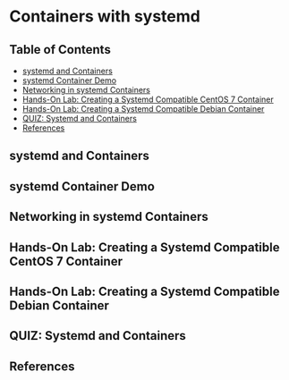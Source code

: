# Containers with systemd

## Table of Contents

<!-- START doctoc generated TOC please keep comment here to allow auto update -->
<!-- DON'T EDIT THIS SECTION, INSTEAD RE-RUN doctoc TO UPDATE -->

- [systemd and Containers](#systemd-and-containers)
- [systemd Container Demo](#systemd-container-demo)
- [Networking in systemd Containers](#networking-in-systemd-containers)
- [Hands-On Lab: Creating a Systemd Compatible CentOS 7 Container](#hands-on-lab-creating-a-systemd-compatible-centos-7-container)
- [Hands-On Lab: Creating a Systemd Compatible Debian Container](#hands-on-lab-creating-a-systemd-compatible-debian-container)
- [QUIZ: Systemd and Containers](#quiz-systemd-and-containers)
- [References](#references)

<!-- END doctoc generated TOC please keep comment here to allow auto update -->

## systemd and Containers

## systemd Container Demo

## Networking in systemd Containers

## Hands-On Lab: Creating a Systemd Compatible CentOS 7 Container

## Hands-On Lab: Creating a Systemd Compatible Debian Container

## QUIZ: Systemd and Containers

## References
